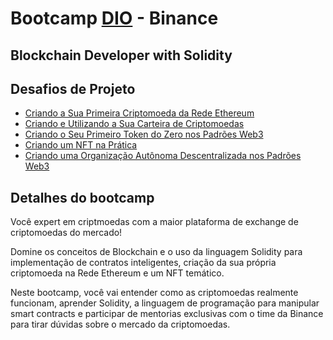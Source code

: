 # Bootcamp [DIO](https://web.dio.me/home) - Binance

## Blockchain Developer with Solidity

## Desafios de Projeto

* [Criando a Sua Primeira Criptomoeda da Rede Ethereum](https://github.com/prpires66/dio-desafio-blockchain/tree/main/Criando%20a%20Sua%20Primeira%20Criptomoeda%20da%20Rede%20Ethereum)
* [Criando e Utilizando a Sua Carteira de Criptomoedas](https://github.com/prpires66/dio-desafio-blockchain/tree/main/Criando%20e%20Utilizando%20a%20Sua%20Carteira%20de%20Criptomoedas)
* [Criando o Seu Primeiro Token do Zero nos Padrões Web3](https://github.com/prpires66/dio-desafio-blockchain/tree/main/Criando%20o%20Seu%20Primeiro%20Token%20do%20Zero%20nos%20Padrões%20Web3)
* [Criando um NFT na Prática](https://github.com/prpires66/dio-desafio-blockchain/tree/main/Criando%20um%20NFT%20na%20Prática)
* [Criando uma Organização Autônoma Descentralizada nos Padrões Web3](https://github.com/prpires66/dio-desafio-blockchain/Criando%20uma%20Organização%20Autônoma%20Descentralizada%20nos%20Padrões%20Web3/ProjetoDAO.md)

## Detalhes do bootcamp

Você expert em criptmoedas com a maior plataforma de exchange de criptomoedas do mercado!

Domine os conceitos de Blockchain e o uso da linguagem Solidity para implementação de contratos inteligentes, criação da sua própria criptomoeda na Rede Ethereum e um NFT temático.

Neste bootcamp, você vai entender como as criptomoedas realmente funcionam, aprender Solidity, a linguagem de programação para manipular smart contracts e participar de mentorias exclusivas com o time da Binance para tirar dúvidas sobre o mercado da criptomoedas.
